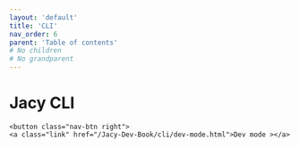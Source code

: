 ```yaml
---
layout: 'default'
title: 'CLI'
nav_order: 6
parent: 'Table of contents'
# No children
# No grandparent
---
```


# Jacy CLI
<div class="nav-btn-block">
    
    <button class="nav-btn right">
    <a class="link" href="/Jacy-Dev-Book/cli/dev-mode.html">Dev mode ></a>
</button>

</div>
